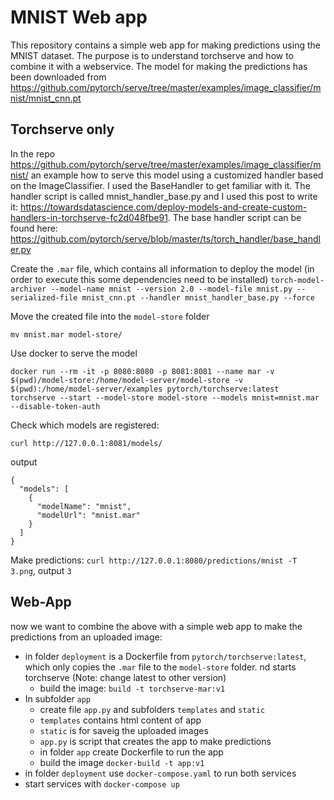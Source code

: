 # MNIST Web app

This repository contains a simple web app for making predictions using the MNIST dataset. The purpose is to understand torchserve and how to combine it with a webservice. The model for making the predictions has been downloaded from https://github.com/pytorch/serve/tree/master/examples/image_classifier/mnist/mnist_cnn.pt

## Torchserve only

In the repo https://github.com/pytorch/serve/tree/master/examples/image_classifier/mnist/ an example how to serve this model using a customized handler based on the ImageClassifier. I used the BaseHandler to get familiar with it. The handler script is called mnist_handler_base.py and I used this post to write it: https://towardsdatascience.com/deploy-models-and-create-custom-handlers-in-torchserve-fc2d048fbe91. The base handler script can be found here: https://github.com/pytorch/serve/blob/master/ts/torch_handler/base_handler.py

Create the `.mar` file, which contains all information to deploy the model (in order to execute this some dependencies need to be installed)
`torch-model-archiver --model-name mnist --version 2.0 --model-file mnist.py --serialized-file mnist_cnn.pt --handler mnist_handler_base.py --force`

Move the created file into the `model-store` folder

`mv mnist.mar model-store/`

Use docker to serve the model

```
docker run --rm -it -p 8080:8080 -p 8081:8081 --name mar -v $(pwd)/model-store:/home/model-server/model-store -v $(pwd):/home/model-server/examples pytorch/torchserve:latest torchserve --start --model-store model-store --models mnist=mnist.mar --disable-token-auth
```

Check which models are registered:

`curl http://127.0.0.1:8081/models/`

output

```
{
  "models": [
    {
      "modelName": "mnist",
      "modelUrl": "mnist.mar"
    }
  ]
}
```

Make predictions:
`curl http://127.0.0.1:8080/predictions/mnist -T 3.png`, output `3`

## Web-App

now we want to combine the above with a simple web app to make the predictions from an uploaded image:

- in folder `deployment` is a Dockerfile from `pytorch/torchserve:latest`, which only copies the `.mar` file to the `model-store` folder. nd starts torchserve (Note: change latest to other version)
  - build the image: `build -t torchserve-mar:v1`
- In subfolder `app`
  - create file `app.py` and subfolders `templates` and `static`
  - `templates` contains html content of app
  - `static` is for saveig the uploaded images
  - `app.py` is script that creates the app to make predictions
  - in folder `app` create Dockerfile to run the app
  - build the image `docker-build -t app:v1`
- in folder `deployment` use `docker-compose.yaml` to run both services
- start services with `docker-compose up`
